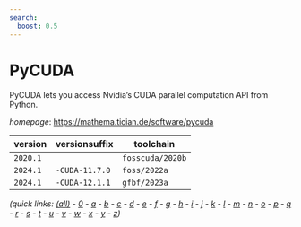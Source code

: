 ```yaml
---
search:
  boost: 0.5
---
```

# PyCUDA

PyCUDA lets you access Nvidia’s CUDA parallel computation API from Python.

*homepage*: <https://mathema.tician.de/software/pycuda>

version | versionsuffix | toolchain
--------|---------------|----------
``2020.1`` |  | ``fosscuda/2020b``
``2024.1`` | ``-CUDA-11.7.0`` | ``foss/2022a``
``2024.1`` | ``-CUDA-12.1.1`` | ``gfbf/2023a``


*(quick links: [(all)](../index.md) - [0](../0/index.md) - [a](../a/index.md) - [b](../b/index.md) - [c](../c/index.md) - [d](../d/index.md) - [e](../e/index.md) - [f](../f/index.md) - [g](../g/index.md) - [h](../h/index.md) - [i](../i/index.md) - [j](../j/index.md) - [k](../k/index.md) - [l](../l/index.md) - [m](../m/index.md) - [n](../n/index.md) - [o](../o/index.md) - [p](../p/index.md) - [q](../q/index.md) - [r](../r/index.md) - [s](../s/index.md) - [t](../t/index.md) - [u](../u/index.md) - [v](../v/index.md) - [w](../w/index.md) - [x](../x/index.md) - [y](../y/index.md) - [z](../z/index.md))*

